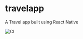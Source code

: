 # travelapp
A Travel app built using React Native

![CI](https://github.com/remigallego/travelapp/workflows/CI/badge.svg)
